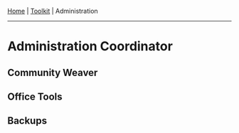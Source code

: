[Home](index.html) | [Toolkit](Toolkit.html) | Administration

---
# Administration Coordinator

## Community Weaver

## Office Tools

## Backups
